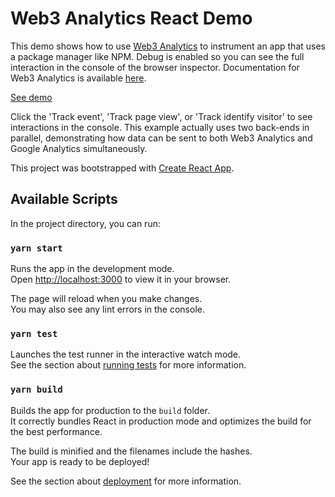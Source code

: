 # Web3 Analytics React Demo

This demo shows how to use [Web3 Analytics](https://web3analytics.network/) to instrument an app that uses a package manager like NPM. Debug is enabled so you can see the full interaction in the console of the browser inspector. Documentation for Web3 Analytics is available [here](https://web3-analytics.gitbook.io/product-docs/).

[See demo](https://celadon-pothos-120129.netlify.app/)

Click the 'Track event', 'Track page view', or 'Track identify visitor' to see interactions in the console. This example actually uses two back-ends in parallel, demonstrating how data can be sent to both Web3 Analytics and Google Analytics simultaneously.

This project was bootstrapped with [Create React App](https://github.com/facebook/create-react-app).

## Available Scripts

In the project directory, you can run:

### `yarn start`

Runs the app in the development mode.\
Open [http://localhost:3000](http://localhost:3000) to view it in your browser.

The page will reload when you make changes.\
You may also see any lint errors in the console.

### `yarn test`

Launches the test runner in the interactive watch mode.\
See the section about [running tests](https://facebook.github.io/create-react-app/docs/running-tests) for more information.

### `yarn build`

Builds the app for production to the `build` folder.\
It correctly bundles React in production mode and optimizes the build for the best performance.

The build is minified and the filenames include the hashes.\
Your app is ready to be deployed!

See the section about [deployment](https://facebook.github.io/create-react-app/docs/deployment) for more information.
